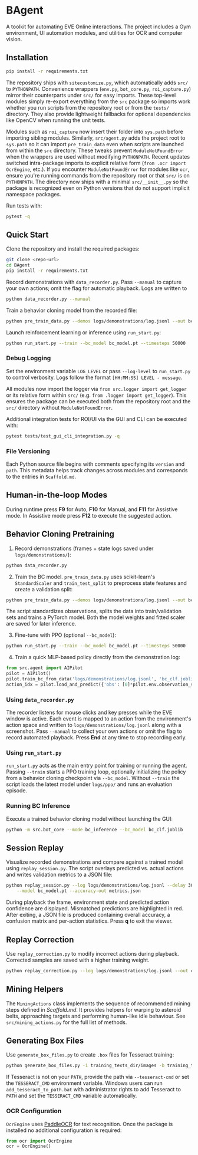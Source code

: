 <!-- version: 0.2 | path: README.md -->
# BAgent


A toolkit for automating EVE Online interactions. The project includes a Gym environment, UI automation modules, and utilities for OCR and computer vision.

## Installation

```bash
pip install -r requirements.txt
```

The repository ships with `sitecustomize.py`, which automatically adds
`src/` to `PYTHONPATH`. Convenience wrappers (`env.py`, `bot_core.py`,
`roi_capture.py`) mirror their counterparts under `src/` for easy imports.
These top-level modules simply re-export everything from the `src` package so
imports work whether you run scripts from the repository root or from the
`tests/` directory. They also provide lightweight fallbacks for optional
dependencies like OpenCV when running the unit tests.

Modules such as `roi_capture` now insert their folder into `sys.path` before
importing sibling modules. Similarly, `src/agent.py` adds the project root to
`sys.path` so it can import `pre_train_data` even when scripts are launched from
within the `src` directory. These tweaks prevent `ModuleNotFoundError` when the
wrappers are used without modifying `PYTHONPATH`.
Recent updates switched intra-package imports to explicit relative form
(`from .ocr import OcrEngine`, etc.). If you encounter `ModuleNotFoundError`
for modules like `ocr`, ensure you're running commands from the repository root
or that `src/` is on `PYTHONPATH`. The directory now ships with a minimal
`src/__init__.py` so the package is recognized even on Python versions that do
not support implicit namespace packages.

Run tests with:

```bash
pytest -q
```

## Quick Start

Clone the repository and install the required packages:

```bash
git clone <repo-url>
cd BAgent
pip install -r requirements.txt
```

Record demonstrations with `data_recorder.py`. Pass `--manual` to capture your
own actions; omit the flag for automatic playback. Logs are written to


```bash
python data_recorder.py --manual
```

Train a behavior cloning model from the recorded file:

```bash
python pre_train_data.py --demos logs/demonstrations/log.jsonl --out bc_model.pt
```

Launch reinforcement learning or inference using `run_start.py`:

```bash
python run_start.py --train --bc_model bc_model.pt --timesteps 50000
```

### Debug Logging

Set the environment variable `LOG_LEVEL` or pass `--log-level` to `run_start.py`
to control verbosity. Logs follow the format `[HH:MM:SS] LEVEL - message`.

All modules now import the logger via `from src.logger import get_logger` or its
relative form within `src/` (e.g. `from .logger import get_logger`). This
ensures the package can be executed both from the repository root and the
`src/` directory without `ModuleNotFoundError`.

Additional integration tests for ROI/UI via the GUI and CLI can be executed with:

```bash
pytest tests/test_gui_cli_integration.py -q
```

### File Versioning

Each Python source file begins with comments specifying its `version` and
`path`. This metadata helps track changes across modules and corresponds to the
entries in `Scaffold.md`.
## Human-in-the-loop Modes

During runtime press **F9** for Auto, **F10** for Manual, and **F11** for Assistive mode. In Assistive mode press **F12** to execute the suggested action.

## Behavior Cloning Pretraining

1. Record demonstrations (frames + state logs saved under
   `logs/demonstrations/`):

```bash
python data_recorder.py
```

2. Train the BC model. `pre_train_data.py` uses scikit-learn's
   `StandardScaler` and `train_test_split` to preprocess state features and
   create a validation split:

```bash
python pre_train_data.py --demos logs/demonstrations/log.jsonl --out bc_model.pt
```

The script standardizes observations, splits the data into train/validation
sets and trains a PyTorch model. Both the model weights and fitted scaler are
saved for later inference.

3. Fine-tune with PPO (optional `--bc_model`):

```bash
python run_start.py --train --bc_model bc_model.pt --timesteps 50000
```

4. Train a quick MLP-based policy directly from the demonstration log:

```python
from src.agent import AIPilot
pilot = AIPilot()
pilot.train_bc_from_data('logs/demonstrations/log.jsonl', 'bc_clf.joblib')
action_idx = pilot.load_and_predict({'obs': [0]*pilot.env.observation_space.shape[0]})
```

### Using `data_recorder.py`

The recorder listens for mouse clicks and key presses while the EVE window is
active. Each event is mapped to an action from the environment's action space
and written to `logs/demonstrations/log.jsonl` along with a screenshot. Pass
`--manual` to collect your own actions or omit the flag to record automated
playback. Press **End** at any time to stop recording early.


### Using `run_start.py`

`run_start.py` acts as the main entry point for training or running the agent.
Passing `--train` starts a PPO training loop, optionally initializing the policy
from a behavior cloning checkpoint via `--bc_model`. Without `--train` the
script loads the latest model under `logs/ppo/` and runs an evaluation episode.

### Running BC Inference

Execute a trained behavior cloning model without launching the GUI:

```bash
python -m src.bot_core --mode bc_inference --bc_model bc_clf.joblib
```

## Session Replay

Visualize recorded demonstrations and compare against a trained model using
`replay_session.py`. The script overlays predicted vs. actual actions and writes
validation metrics to a JSON file:

```bash
python replay_session.py --log logs/demonstrations/log.jsonl --delay 300 \
    --model bc_model.pt --accuracy-out metrics.json
```

During playback the frame, environment state and predicted action confidence are
displayed. Mismatched predictions are highlighted in red. After exiting, a JSON
file is produced containing overall accuracy, a confusion matrix and per-action
statistics. Press **q** to exit the viewer.


## Replay Correction

Use `replay_correction.py` to modify incorrect actions during playback. Corrected samples are saved with a higher training weight.

```bash
python replay_correction.py --log logs/demonstrations/log.jsonl --out corrected.jsonl --model bc_model.pt
```

## Mining Helpers

The ``MiningActions`` class implements the sequence of recommended mining
steps defined in *Scaffold.md*. It provides helpers for warping to asteroid
belts, approaching targets and performing human-like idle behaviour. See
``src/mining_actions.py`` for the full list of methods.

## Generating Box Files

Use `generate_box_files.py` to create `.box` files for Tesseract training:

```bash
python generate_box_files.py -i training_texts_dir/images -b training_texts_dir/box
```

If Tesseract is not on your `PATH`, provide the path via `--tesseract-cmd` or
set the `TESSERACT_CMD` environment variable. Windows users can run
`add_tesseract_to_path.bat` with administrator rights to add Tesseract to
`PATH` and set the `TESSERACT_CMD` variable automatically.

### OCR Configuration

`OcrEngine` uses [PaddleOCR](https://github.com/PaddlePaddle/PaddleOCR) for
text recognition. Once the package is installed no additional configuration is
required:

```python
from ocr import OcrEngine
ocr = OcrEngine()
```
